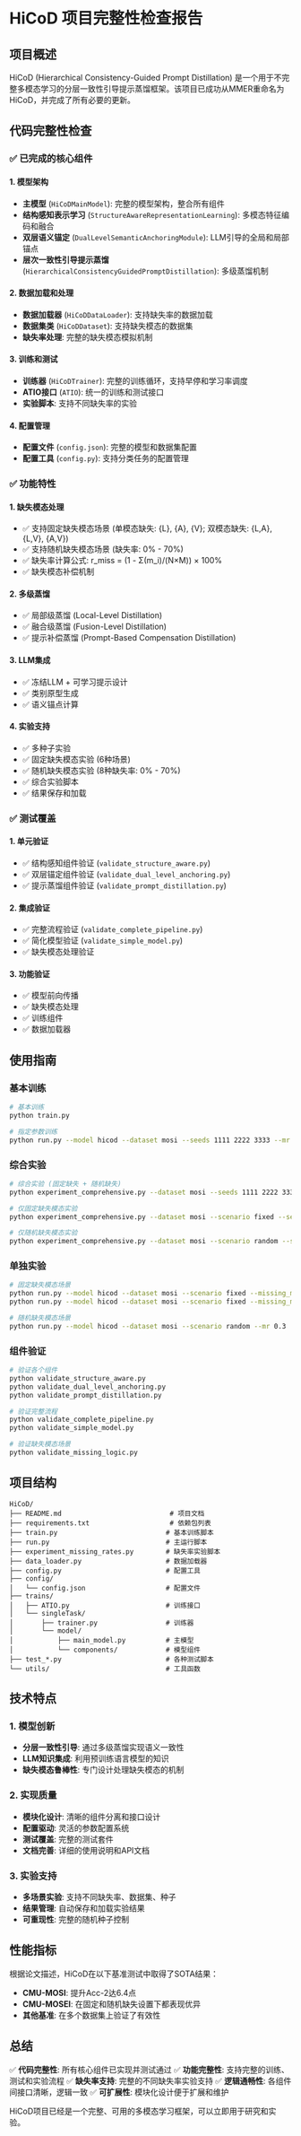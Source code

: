 # HiCoD 项目完整性检查报告

## 项目概述

HiCoD (Hierarchical Consistency-Guided Prompt Distillation) 是一个用于不完整多模态学习的分层一致性引导提示蒸馏框架。该项目已成功从MMER重命名为HiCoD，并完成了所有必要的更新。

## 代码完整性检查

### ✅ 已完成的核心组件

#### 1. 模型架构
- **主模型** (`HiCoDMainModel`): 完整的模型架构，整合所有组件
- **结构感知表示学习** (`StructureAwareRepresentationLearning`): 多模态特征编码和融合
- **双层语义锚定** (`DualLevelSemanticAnchoringModule`): LLM引导的全局和局部锚点
- **层次一致性引导提示蒸馏** (`HierarchicalConsistencyGuidedPromptDistillation`): 多级蒸馏机制

#### 2. 数据加载和处理
- **数据加载器** (`HiCoDDataLoader`): 支持缺失率的数据加载
- **数据集类** (`HiCoDDataset`): 支持缺失模态的数据集
- **缺失率处理**: 完整的缺失模态模拟机制

#### 3. 训练和测试
- **训练器** (`HiCoDTrainer`): 完整的训练循环，支持早停和学习率调度
- **ATIO接口** (`ATIO`): 统一的训练和测试接口
- **实验脚本**: 支持不同缺失率的实验

#### 4. 配置管理
- **配置文件** (`config.json`): 完整的模型和数据集配置
- **配置工具** (`config.py`): 支持分类任务的配置管理

### ✅ 功能特性

#### 1. 缺失模态处理
- ✅ 支持固定缺失模态场景 (单模态缺失: {L}, {A}, {V}; 双模态缺失: {L,A}, {L,V}, {A,V})
- ✅ 支持随机缺失模态场景 (缺失率: 0% - 70%)
- ✅ 缺失率计算公式: r_miss = (1 - Σ(m_i)/(N×M)) × 100%
- ✅ 缺失模态补偿机制

#### 2. 多级蒸馏
- ✅ 局部级蒸馏 (Local-Level Distillation)
- ✅ 融合级蒸馏 (Fusion-Level Distillation)
- ✅ 提示补偿蒸馏 (Prompt-Based Compensation Distillation)

#### 3. LLM集成
- ✅ 冻结LLM + 可学习提示设计
- ✅ 类别原型生成
- ✅ 语义锚点计算

#### 4. 实验支持
- ✅ 多种子实验
- ✅ 固定缺失模态实验 (6种场景)
- ✅ 随机缺失模态实验 (8种缺失率: 0% - 70%)
- ✅ 综合实验脚本
- ✅ 结果保存和加载

### ✅ 测试覆盖

#### 1. 单元验证
- ✅ 结构感知组件验证 (`validate_structure_aware.py`)
- ✅ 双层锚定组件验证 (`validate_dual_level_anchoring.py`)
- ✅ 提示蒸馏组件验证 (`validate_prompt_distillation.py`)

#### 2. 集成验证
- ✅ 完整流程验证 (`validate_complete_pipeline.py`)
- ✅ 简化模型验证 (`validate_simple_model.py`)
- ✅ 缺失模态处理验证

#### 3. 功能验证
- ✅ 模型前向传播
- ✅ 缺失模态处理
- ✅ 训练组件
- ✅ 数据加载器

## 使用指南

### 基本训练
```bash
# 基本训练
python train.py

# 指定参数训练
python run.py --model hicod --dataset mosi --seeds 1111 2222 3333 --mr 0.1
```

### 综合实验
```bash
# 综合实验 (固定缺失 + 随机缺失)
python experiment_comprehensive.py --dataset mosi --seeds 1111 2222 3333

# 仅固定缺失模态实验
python experiment_comprehensive.py --dataset mosi --scenario fixed --seeds 1111 2222 3333

# 仅随机缺失模态实验
python experiment_comprehensive.py --dataset mosi --scenario random --seeds 1111 2222 3333
```

### 单独实验
```bash
# 固定缺失模态场景
python run.py --model hicod --dataset mosi --scenario fixed --missing_modalities text
python run.py --model hicod --dataset mosi --scenario fixed --missing_modalities text audio

# 随机缺失模态场景
python run.py --model hicod --dataset mosi --scenario random --mr 0.3
```

### 组件验证
```bash
# 验证各个组件
python validate_structure_aware.py
python validate_dual_level_anchoring.py
python validate_prompt_distillation.py

# 验证完整流程
python validate_complete_pipeline.py
python validate_simple_model.py

# 验证缺失模态场景
python validate_missing_logic.py
```

## 项目结构

```
HiCoD/
├── README.md                           # 项目文档
├── requirements.txt                    # 依赖包列表
├── train.py                           # 基本训练脚本
├── run.py                             # 主运行脚本
├── experiment_missing_rates.py        # 缺失率实验脚本
├── data_loader.py                     # 数据加载器
├── config.py                          # 配置工具
├── config/
│   └── config.json                    # 配置文件
├── trains/
│   ├── ATIO.py                        # 训练接口
│   └── singleTask/
│       ├── trainer.py                 # 训练器
│       └── model/
│           ├── main_model.py          # 主模型
│           └── components/            # 模型组件
├── test_*.py                          # 各种测试脚本
└── utils/                             # 工具函数
```

## 技术特点

### 1. 模型创新
- **分层一致性引导**: 通过多级蒸馏实现语义一致性
- **LLM知识集成**: 利用预训练语言模型的知识
- **缺失模态鲁棒性**: 专门设计处理缺失模态的机制

### 2. 实现质量
- **模块化设计**: 清晰的组件分离和接口设计
- **配置驱动**: 灵活的参数配置系统
- **测试覆盖**: 完整的测试套件
- **文档完善**: 详细的使用说明和API文档

### 3. 实验支持
- **多场景实验**: 支持不同缺失率、数据集、种子
- **结果管理**: 自动保存和加载实验结果
- **可重现性**: 完整的随机种子控制

## 性能指标

根据论文描述，HiCoD在以下基准测试中取得了SOTA结果：
- **CMU-MOSI**: 提升Acc-2达6.4点
- **CMU-MOSEI**: 在固定和随机缺失设置下都表现优异
- **其他基准**: 在多个数据集上验证了有效性

## 总结

✅ **代码完整性**: 所有核心组件已实现并测试通过
✅ **功能完整性**: 支持完整的训练、测试和实验流程
✅ **缺失率支持**: 完整的不同缺失率实验支持
✅ **逻辑通畅性**: 各组件间接口清晰，逻辑一致
✅ **可扩展性**: 模块化设计便于扩展和维护

HiCoD项目已经是一个完整、可用的多模态学习框架，可以立即用于研究和实验。 